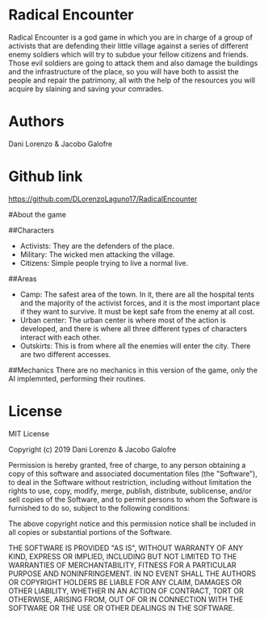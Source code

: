 # Radical Encounter
Radical Encounter is a god game in which you are in charge of a group of activists that are defending their little village against a series of different enemy soldiers which will try to
subdue your fellow citizens and friends. Those evil soldiers are going to attack them and also damage the buildings and the
infrastructure of the place, so you will have both to assist the people and repair the patrimony, all with the help of the resources you will acquire by slaining and saving your comrades.

# Authors
Dani Lorenzo & Jacobo Galofre

# Github link
https://github.com/DLorenzoLaguno17/RadicalEncounter

#About the game

##Characters
- Activists: They are the defenders of the place.
- Military: The wicked men attacking the village.
- Citizens: Simple people trying to live a normal live.

##Areas
- Camp: The safest area of the town. In it, there are all the hospital tents and the majority of the activist forces,
and it is the most important place if they want to survive. It must be kept safe from the enemy at all cost.
- Urban center: The urban center is where most of the action is developed, and there is where all three different 
types of characters interact with each other.
- Outskirts: This is from where all the enemies will enter the city. There are two different accesses.

##Mechanics
There are no mechanics in this version of the game, only the AI implemnted, performing their routines.

# License

MIT License

Copyright (c) 2019 Dani Lorenzo & Jacobo Galofre

Permission is hereby granted, free of charge, to any person obtaining a copy
of this software and associated documentation files (the "Software"), to deal
in the Software without restriction, including without limitation the rights
to use, copy, modify, merge, publish, distribute, sublicense, and/or sell
copies of the Software, and to permit persons to whom the Software is
furnished to do so, subject to the following conditions:

The above copyright notice and this permission notice shall be included in all
copies or substantial portions of the Software.

THE SOFTWARE IS PROVIDED "AS IS", WITHOUT WARRANTY OF ANY KIND, EXPRESS OR
IMPLIED, INCLUDING BUT NOT LIMITED TO THE WARRANTIES OF MERCHANTABILITY,
FITNESS FOR A PARTICULAR PURPOSE AND NONINFRINGEMENT. IN NO EVENT SHALL THE
AUTHORS OR COPYRIGHT HOLDERS BE LIABLE FOR ANY CLAIM, DAMAGES OR OTHER
LIABILITY, WHETHER IN AN ACTION OF CONTRACT, TORT OR OTHERWISE, ARISING FROM,
OUT OF OR IN CONNECTION WITH THE SOFTWARE OR THE USE OR OTHER DEALINGS IN THE
SOFTWARE.



